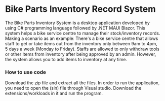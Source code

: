 # Bike Parts Inventory Record System

The Bike Parts Inventory System is a desktop application developed by using C# programming language followed by .NET MAUI Blazor. This system helps a bike service centre to manage their stock/inventory records. Making a scenario as an example: There's a bike service centre that allows staff to get or take items out from the inventory only between 9am to 4pm, 5 days a week (Monday to Friday). Staffs are allowed to only withdraw tools or other items from inventory after being approved by an admin. However, the system allows you to add items to inventory at any time.

### How to use code

Download the zip file and extract all the files. In order to run the application, you need to open the (sln) file through Visual studio. Download the extensions/workloads in it and run the program. 
